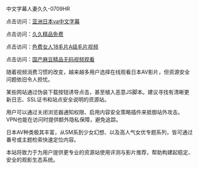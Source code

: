 中文字幕人妻久久-0709HR

点击访问：<a href="https://heiliaoe8ajia.pages.dev">亚洲日本va中文字幕</a>

点击访问：<a href="https://heiliaowt0d7p.pages.dev">久久精品免费</a>

点击访问：<a href="https://heiliaoga6s9v.pages.dev">色费女人18毛片A级毛片视频</a>

点击访问：<a href="https://heiliaowt0d7p.pages.dev">国产麻豆精品无码视频观看</a>

随着视频消费习惯的改变，越来越多用户选择在线观看日本AV影片，但资源安全问题依旧令人担忧。

某些网站通过伪装下载按钮诱导点击，甚至植入恶意JS脚本。建议寻找有清晰更新日志、SSL证书和站点安全说明的资源站。

用户可以通过关闭浏览器通知权限、启用内容安全策略插件来抵御站外攻击。VPN也能在访问时提供额外隐私保障，避免追踪。

日本AV种类极其丰富，从SM系到少女幻想、以及高人气女优专题系列，皆可通过番号或主题检索快速定位内容。

本站将致力于为用户提供更专业的资源站使用评测与影片推荐，帮助构建起稳定、安全的观影生态系统。

<span style="display:none;">[Canonical link]( https://github.com/lk20250709/542522 ）</span>
